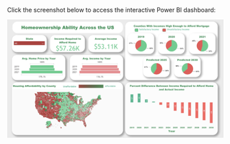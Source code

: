 Click the screenshot below to access the interactive Power BI dashboard:

[![dashboard][dashboard_img]][dashboard_link]






<!--Picture-->
[dashboard_img]: RESOURCES/powerBI_screenshot.jpg
[dashboard_link]: https://app.powerbi.com/view?r=eyJrIjoiNGY1MGI1MGUtMTEwZC00ZTI2LWIyYjctMGFmODRmZjc2ZDljIiwidCI6ImI1ZWI4OTAyLWRlNTctNGUyZS05YTUxLTI0MWNhZmFiYTE0NCJ9